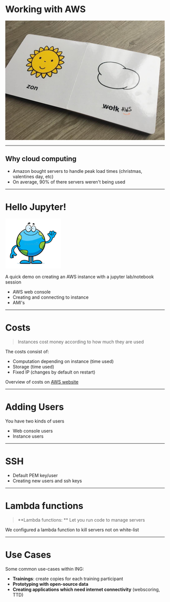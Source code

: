 # Working with AWS

![](aws.png)

---
## Why cloud computing

- Amazon bought servers to handle peak load times (christmas, valentines day, etc)
- On average, 90% of there servers weren't being used

---
# Hello Jupyter!

<img src="hello_world2.jpg" style="width: 35%">

A quick demo on creating an AWS instance with a jupyter lab/notebook session

- AWS web console
- Creating and connecting to instance
- AMI's

---
# Costs

> Instances cost money according to how much they are used

The costs consist of:
- Computation depending on instance (time used)
- Storage (time used)
- Fixed IP (changes by default on restart)

Overview of costs on [AWS website](https://aws.amazon.com/ec2/pricing/)

---
# Adding Users

You have two kinds of users
- Web console users
- Instance users

---
# SSH

- Default PEM key/user
- Creating new users and ssh keys

---
# Lambda functions

> **Lambda functions: ** Let you run code to manage servers

We configured a lambda function to kill servers not on white-list

---
# Use Cases

Some common use-cases within ING:
- **Trainings**: create copies for each training participant
- **Prototyping with open-source data**
- **Creating applications which need internet connectivity** (webscoring, TTD)
